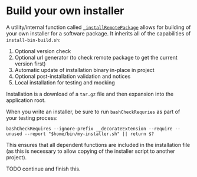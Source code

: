 # Build your own installer

A utility/internal function called [`_installRemotePackage`](../tools/build.md#_installRemotePackage) allows for
building of your own installer for a software package. It inherits all of the capabilities of `install-bin-build.sh`:

1. Optional version check
2. Optional url generator (to check remote package to get the current version first)
3. Automatic update of installation binary in-place in project
4. Optional post-installation validation and notices
5. Local installation for testing and mocking

Installation is a download of a `tar.gz` file and then expansion into the application root.

When you write an installer, be sure to run `bashCheckRequries` as part of your testing process:

    bashCheckRequires --ignore-prefix __decorateExtension --require --unused --report "$home/bin/my-installer.sh" || return $?

This ensures that all dependent functions are included in the installation file (as this is necessary to allow copying of the installer script to another project).

TODO continue and finish this.
